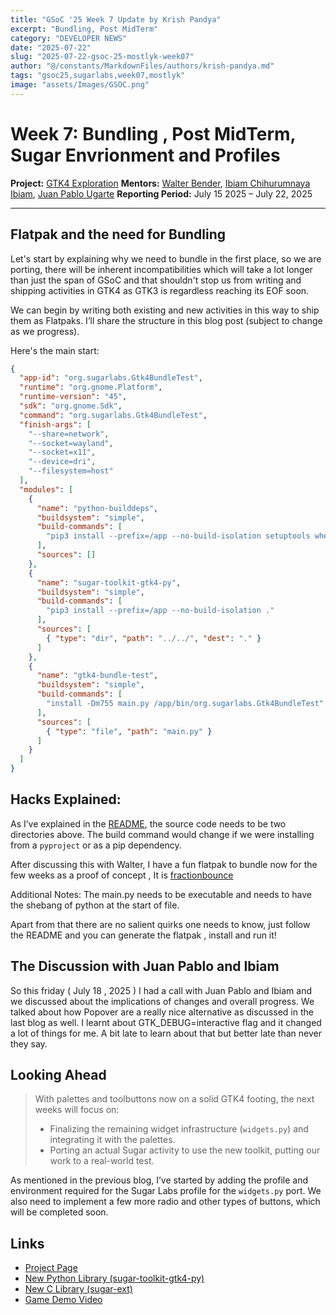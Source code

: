 ```yaml
---
title: "GSoC '25 Week 7 Update by Krish Pandya"
excerpt: "Bundling, Post MidTerm"
category: "DEVELOPER NEWS"
date: "2025-07-22"
slug: "2025-07-22-gsoc-25-mostlyk-week07"
author: "@/constants/MarkdownFiles/authors/krish-pandya.md"
tags: "gsoc25,sugarlabs,week07,mostlyk"
image: "assets/Images/GSOC.png"
---
```



# Week 7: Bundling , Post MidTerm, Sugar Envrionment and Profiles

**Project:** [GTK4 Exploration](https://summerofcode.withgoogle.com/programs/2025/projects/rsHsYZKy)
**Mentors:** [Walter Bender](https://github.com/walterbender), [Ibiam Chihurumnaya Ibiam](https://github.com/chimosky), [Juan Pablo Ugarte](https://github.com/xjuan)
**Reporting Period:** July 15 2025 – July 22, 2025

---

## Flatpak and the need for Bundling

Let's start by explaining why we need to bundle in the first place, so we are porting, there will be inherent incompatibilities which will take a lot longer than just the span of GSoC and that shouldn't stop us from writing and shipping activities in GTK4 as GTK3 is regardless reaching its EOF soon.

We can begin by writing both existing and new activities in this way to ship them as Flatpaks. I’ll share the structure in this blog post (subject to change as we progress).

Here's the main start:

```json
{
  "app-id": "org.sugarlabs.Gtk4BundleTest",
  "runtime": "org.gnome.Platform",
  "runtime-version": "45",
  "sdk": "org.gnome.Sdk",
  "command": "org.sugarlabs.Gtk4BundleTest",
  "finish-args": [
    "--share=network",
    "--socket=wayland",
    "--socket=x11",
    "--device=dri",
    "--filesystem=host"
  ],
  "modules": [
    {
      "name": "python-builddeps",
      "buildsystem": "simple",
      "build-commands": [
        "pip3 install --prefix=/app --no-build-isolation setuptools wheel pip"
      ],
      "sources": []
    },
    {
      "name": "sugar-toolkit-gtk4-py",
      "buildsystem": "simple",
      "build-commands": [
        "pip3 install --prefix=/app --no-build-isolation ."
      ],
      "sources": [
        { "type": "dir", "path": "../../", "dest": "." }
      ]
    },
    {
      "name": "gtk4-bundle-test",
      "buildsystem": "simple",
      "build-commands": [
        "install -Dm755 main.py /app/bin/org.sugarlabs.Gtk4BundleTest"
      ],
      "sources": [
        { "type": "file", "path": "main.py" }
      ]
    }
  ]
}
```


## Hacks Explained:

As I’ve explained in the [README](https://github.com/MostlyKIGuess/sugar-toolkit-gtk4-py/tree/main/examples/gtk4_bundle_test), the source code needs to be two directories above. The build command would change if we were installing from a `pyproject` or as a pip dependency.

After discussing this with Walter, I have a fun flatpak to bundle now for the few weeks as a proof of concept , It is [fractionbounce](https://github.com/sugarlabs/fractionbounce/)

Additional Notes: The main.py needs to be executable and needs to have the shebang of python at the start of file.

Apart from that there are no salient quirks one needs to know, just follow the README and you can generate the flatpak , install and run it!


## The Discussion with Juan Pablo and Ibiam

So this friday ( July 18 , 2025 ) I had a call with Juan Pablo and Ibiam and we discussed about the implications of changes and overall progress.
We talked about how Popover are a really nice alternative as discussed in the last blog as well.
I learnt about GTK_DEBUG=interactive flag and it changed a lot of things for me. A bit late to learn about that but better late than never they say.


## Looking Ahead

>  With palettes and toolbuttons now on a solid GTK4 footing, the next weeks will focus on:
>  -   Finalizing the remaining widget infrastructure (`widgets.py`) and integrating it with the palettes.
>  -   Porting an actual Sugar activity to use the new toolkit, putting our work to a real-world test.

As mentioned in the previous blog, I’ve started by adding the profile and environment required for the Sugar Labs profile for the `widgets.py` port. We also need to implement a few more radio and other types of buttons, which will be completed soon.

## Links

-   [Project Page](https://summerofcode.withgoogle.com/programs/2025/projects/rsHsYZKy)
-   [New Python Library (sugar-toolkit-gtk4-py)](https://github.com/MostlyKIGuess/sugar-toolkit-gtk4-py)
-   [New C Library (sugar-ext)](https://github.com/sugarlabs/sugar-ext)
-   [Game Demo Video](https://youtu.be/B517C_LTCns)
